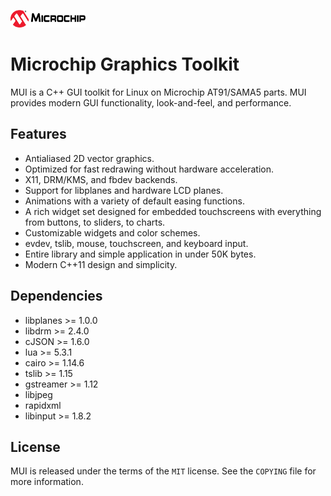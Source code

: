![Microchip](docs/src/microchip_logo.png)

# Microchip Graphics Toolkit

MUI is a C++ GUI toolkit for Linux on Microchip AT91/SAMA5 parts.  MUI provides
modern GUI functionality, look-and-feel, and performance.

## Features

- Antialiased 2D vector graphics.
- Optimized for fast redrawing without hardware acceleration.
- X11, DRM/KMS, and fbdev backends.
- Support for libplanes and hardware LCD planes.
- Animations with a variety of default easing functions.
- A rich widget set designed for embedded touchscreens with everything from buttons, to sliders, to charts.
- Customizable widgets and color schemes.
- evdev, tslib, mouse, touchscreen, and keyboard input.
- Entire library and simple application in under 50K bytes.
- Modern C++11 design and simplicity.

## Dependencies

- libplanes >= 1.0.0
- libdrm >= 2.4.0
- cJSON >= 1.6.0
- lua >= 5.3.1
- cairo >= 1.14.6
- tslib >= 1.15
- gstreamer >= 1.12
- libjpeg
- rapidxml
- libinput >= 1.8.2

## License

MUI is released under the terms of the `MIT` license. See the `COPYING`
file for more information.
